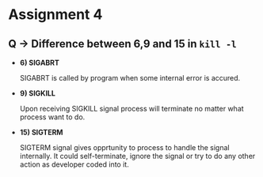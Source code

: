 # Assignment 4

## Q -> Difference between 6,9 and 15 in `kill -l`

- **6) SIGABRT**

    SIGABRT is called by program when some internal error is accured.

- **9) SIGKILL**

    Upon receiving SIGKILL signal process will terminate no matter
    what process want to do.

- **15) SIGTERM**

    SIGTERM signal gives opprtunity to process to handle the signal
    internally. It could self-terminate, ignore the signal or try to
    do any other action as developer coded into it.

